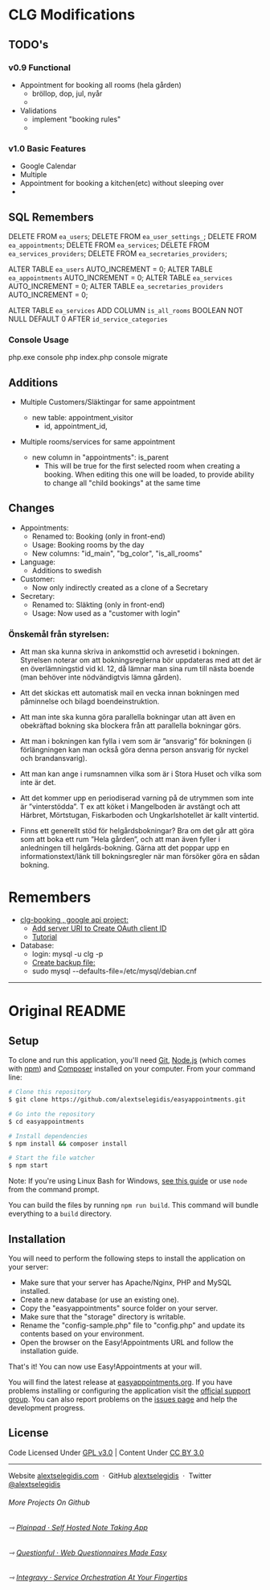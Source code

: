# CLG Modifications
## TODO's
### v0.9 Functional
- Appointment for booking all rooms (hela gården)
  - bröllop, dop, jul, nyår
  - 
- Validations
  - implement "booking rules"
  - 
### v1.0 Basic Features
- Google Calendar
- Multiple
- Appointment for booking a kitchen(etc) without sleeping over
- 

## SQL Remembers
DELETE FROM `ea_users`;
DELETE FROM `ea_user_settings_`;
DELETE FROM `ea_appointments`;
DELETE FROM `ea_services`;
DELETE FROM `ea_services_providers`;
DELETE FROM `ea_secretaries_providers`;

ALTER TABLE `ea_users` AUTO_INCREMENT = 0;
ALTER TABLE `ea_appointments` AUTO_INCREMENT = 0;
ALTER TABLE `ea_services` AUTO_INCREMENT = 0;
ALTER TABLE `ea_secretaries_providers` AUTO_INCREMENT = 0;


ALTER TABLE `ea_services` 
ADD COLUMN `is_all_rooms` BOOLEAN NOT NULL DEFAULT 0 AFTER `id_service_categories`


### Console Usage
php.exe console 
php index.php console migrate


## Additions
- Multiple Customers/Släktingar for same appointment
  - new table: appointment_visitor
    - id, appointment_id, 

- Multiple rooms/services for same appointment
  - new column in "appointments": is_parent
    - This will be true for the first selected room when creating a booking. When editing this one will be loaded, to provide ability to change all "child bookings" at the same time

## Changes
- Appointments:
  - Renamed to: Booking (only in front-end)
  - Usage: Booking rooms by the day
  - New columns: "id_main", "bg_color", "is_all_rooms"
- Language:
  - Additions to swedish
- Customer:
  - Now only indirectly created as a clone of a Secretary
- Secretary:
  - Renamed to: Släkting (only in front-end)
  - Usage: Now used as a "customer with login"

### Önskemål från styrelsen:

- Att man ska kunna skriva in ankomsttid och avresetid i bokningen.  Styrelsen noterar om att bokningsreglerna bör uppdateras med att det är en överlämningstid vid kl. 12, då lämnar man sina rum till nästa boende (man behöver inte nödvändigtvis lämna gården).

- Att det skickas ett automatisk mail en vecka innan bokningen med påminnelse och bilagd boendeinstruktion.

- Att man inte ska kunna göra parallella bokningar utan att även en obekräftad bokning ska blockera från att parallella bokningar görs.

- Att man i bokningen kan fylla i vem som är ”ansvarig” för bokningen (i förlängningen kan man också göra denna person ansvarig för nyckel och brandansvarig).

- Att man kan ange i rumsnamnen vilka som är i Stora Huset och vilka som inte är det.

- Att det kommer upp en periodiserad varning på de utrymmen som inte är ”vinterstödda”. T ex att köket i Mangelboden är avstängt och att Härbret, Mörtstugan, Fiskarboden och Ungkarlshotellet är kallt vintertid.

- Finns ett generellt stöd för helgårdsbokningar? Bra om det går att göra som att boka ett rum ”Hela gården”, och att man även fyller i anledningen till helgårds-bokning. Gärna att det poppar upp en informationstext/länk till bokningsregler när man försöker göra en sådan bokning.

# Remembers #
- [clg-booking , google api project:](https://console.cloud.google.com/apis/api/calendar-json.googleapis.com/overview?project=clg-booking&authuser=4&supportedpurview=project)
  - [Add server URI to Create OAuth client ID](https://console.cloud.google.com/apis/credentials/oauthclient?previousPage=%2Fapis%2Fcredentials%3Fauthuser%3D4%26project%3Dclg-booking%26supportedpurview%3Dproject&authuser=4&project=clg-booking&supportedpurview=project)
  - [Tutorial](https://www.youtube.com/watch?v=sondt5kL_Hc)
- Database:
  - login: mysql -u clg -p
  - [Create backup file:](/.application/controllers/Console.php)
  - sudo mysql --defaults-file=/etc/mysql/debian.cnf

---------------------------------
# Original README #

## Setup

To clone and run this application, you'll need [Git](https://git-scm.com), [Node.js](https://nodejs.org/en/download/) (which comes with [npm](http://npmjs.com)) and [Composer](https://getcomposer.org) installed on your computer. From your command line:

```bash
# Clone this repository
$ git clone https://github.com/alextselegidis/easyappointments.git

# Go into the repository
$ cd easyappointments

# Install dependencies
$ npm install && composer install

# Start the file watcher
$ npm start
```

Note: If you're using Linux Bash for Windows, [see this guide](https://www.howtogeek.com/261575/how-to-run-graphical-linux-desktop-applications-from-windows-10s-bash-shell/) or use `node` from the command prompt.

You can build the files by running `npm run build`. This command will bundle everything to a `build` directory.

## Installation

You will need to perform the following steps to install the application on your server:

* Make sure that your server has Apache/Nginx, PHP and MySQL installed.
* Create a new database (or use an existing one).
* Copy the "easyappointments" source folder on your server.
* Make sure that the "storage" directory is writable.
* Rename the "config-sample.php" file to "config.php" and update its contents based on your environment.
* Open the browser on the Easy!Appointments URL and follow the installation guide.

That's it! You can now use Easy!Appointments at your will.

You will find the latest release at [easyappointments.org](https://easyappointments.org).
If you have problems installing or configuring the application visit the
[official support group](https://groups.google.com/forum/#!forum/easy-appointments).
You can also report problems on the [issues page](https://github.com/alextselegidis/easyappointments/issues)
and help the development progress.

## License 

Code Licensed Under [GPL v3.0](https://www.gnu.org/licenses/gpl-3.0.en.html) | Content Under [CC BY 3.0](https://creativecommons.org/licenses/by/3.0/)

---

Website [alextselegidis.com](https://alextselegidis.com) &nbsp;&middot;&nbsp;
GitHub [alextselegidis](https://github.com/alextselegidis) &nbsp;&middot;&nbsp;
Twitter [@alextselegidis](https://twitter.com/AlexTselegidis)

###### More Projects On Github
###### ⇾ [Plainpad &middot; Self Hosted Note Taking App](https://github.com/alextselegidis/plainpad)
###### ⇾ [Questionful &middot; Web Questionnaires Made Easy](https://github.com/alextselegidis/questionful)
###### ⇾ [Integravy &middot; Service Orchestration At Your Fingertips](https://github.com/alextselegidis/integravy)
